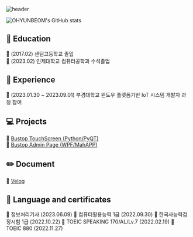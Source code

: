 ![header](https://capsule-render.vercel.app/api?type=slice&color=0:242424FF,100:B3B3B3FF&height=150&section=header&text="OYB"&fontColor=FFFFFFFF&fontSize=30&animation=fadeIn&fontAlignY=30)
<div>

![OHYUNBEOM's GitHub stats](https://github-readme-stats.vercel.app/api?username=OHYUNBEOM&show_icons=true&theme=swift)

## :school: Education
:pushpin: (2017.02) 센텀고등학교 졸업<br>
:pushpin: (2023.02) 인제대학교 컴퓨터공학과 수석졸업<br>

## :notebook_with_decorative_cover: Experience
:pushpin: (2023.01.30 ~ 2023.09.01) 부경대학교 윈도우 플랫폼기반 IoT 시스템 개발자 과정 참여<br>

## :computer: Projects
 :link: [Bustop TouchScreen (Python/PyQT)](https://github.com/PKNU-IOT3/bustop_PyQT)<br>
 :link: [Bustop Admin Page (WPF/MahAPP)](https://github.com/PKNU-IOT3/bustop_adminpage)<br>

## :pencil2: Document
 :link: [Velog](https://velog.io/@dbsqja353)<br>

## :memo: Language and certificates
:pushpin: 정보처리기사 (2023.06.09)
:pushpin: 컴퓨터활용능력 1급 (2022.09.30)
:pushpin: 한국사능력검정시험 1급 (2022.10.22)
:pushpin: TOEIC SPEAKING 170/AL/Lv.7 (2022.02.19)
:pushpin: TOEIC 880 (2022.11.27)

</div>

